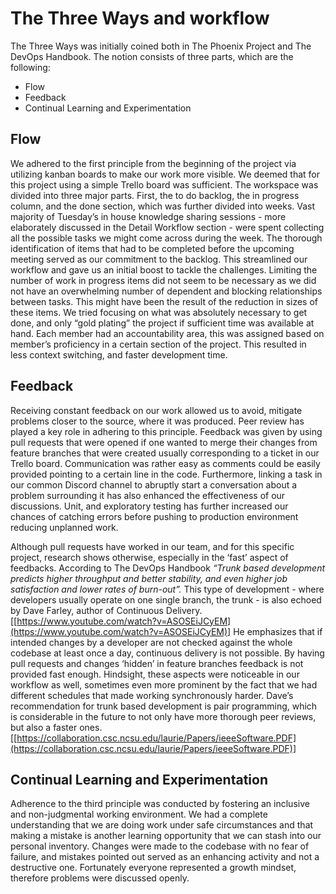 # The Three Ways and workflow

The Three Ways was initially coined both in The Phoenix Project and The DevOps Handbook. The notion consists of three parts, which are the following:

- Flow
- Feedback
- Continual Learning and Experimentation

## Flow

We adhered to the first principle from the beginning of the project via utilizing kanban boards to make our work more visible. We deemed that for this project using a simple Trello board was sufficient. The workspace was divided into three major parts. First, the to do backlog, the in progress column, and the done section, which was further divided into weeks. Vast majority of Tuesday’s in house knowledge sharing sessions - more elaborately discussed in the Detail Workflow section - were spent collecting all the possible tasks we might come across during the week. The thorough identification of items that had to be completed before the upcoming meeting served as our commitment to the backlog. This streamlined our workflow and gave us an initial boost to tackle the challenges. Limiting the number of work in progress items did not seem to be necessary as we did not have an overwhelming number of dependent and blocking relationships between tasks. This might have been the result of the reduction in sizes of these items. We tried focusing on what was absolutely necessary to get done, and only “gold plating” the project if sufficient time was available at hand. Each member had an accountability area, this was assigned based on member’s proficiency in a certain section of the project. This resulted in less context switching, and faster development time.

## Feedback

Receiving constant feedback on our work allowed us to avoid, mitigate problems closer to the source, where it was produced. Peer review has played a key role in adhering to this principle. Feedback was given by using pull requests that were opened if one wanted to merge their changes from feature branches that were created usually corresponding to a ticket in our Trello board. Communication was rather easy as comments could be easily provided pointing to a certain line in the code. Furthermore, linking a task in our common Discord channel to abruptly start a conversation about a problem surrounding it has also enhanced the effectiveness of our discussions. Unit, and exploratory testing has further increased our chances of catching errors before pushing to production environment reducing unplanned work.

Although pull requests have worked in our team, and for this specific project, research shows otherwise, especially in the ‘fast’ aspect of feedbacks. According to The DevOps Handbook *“Trunk based development predicts higher throughput and better stability, and even higher job satisfaction and lower rates of burn-out”.* This type of development - where developers usually operate on one single branch, the trunk - is also echoed by Dave Farley, author of Continuous Delivery. [[https://www.youtube.com/watch?v=ASOSEiJCyEM](https://www.youtube.com/watch?v=ASOSEiJCyEM)] He emphasizes that if intended changes by a developer are not checked against the whole codebase at least once a day, continuous delivery is not possible. By having pull requests and changes ‘hidden’ in feature branches feedback is not provided fast enough. Hindsight, these aspects were noticeable in our workflow as well, sometimes even more prominent by the fact that we had different schedules that made working synchronously harder. Dave’s recommendation for trunk based development is pair programming, which is considerable in the future to not only have more thorough peer reviews, but also a faster ones. [[https://collaboration.csc.ncsu.edu/laurie/Papers/ieeeSoftware.PDF](https://collaboration.csc.ncsu.edu/laurie/Papers/ieeeSoftware.PDF)]

## Continual Learning and Experimentation

Adherence to the third principle was conducted by fostering an inclusive and non-judgmental working environment. We had a complete understanding that we are doing work under safe circumstances and that making a mistake is another learning opportunity that we can stash into our personal inventory. Changes were made to the codebase with no fear of failure, and mistakes pointed out served as an enhancing activity and not a destructive one. Fortunately everyone represented a growth mindset, therefore problems were discussed openly.